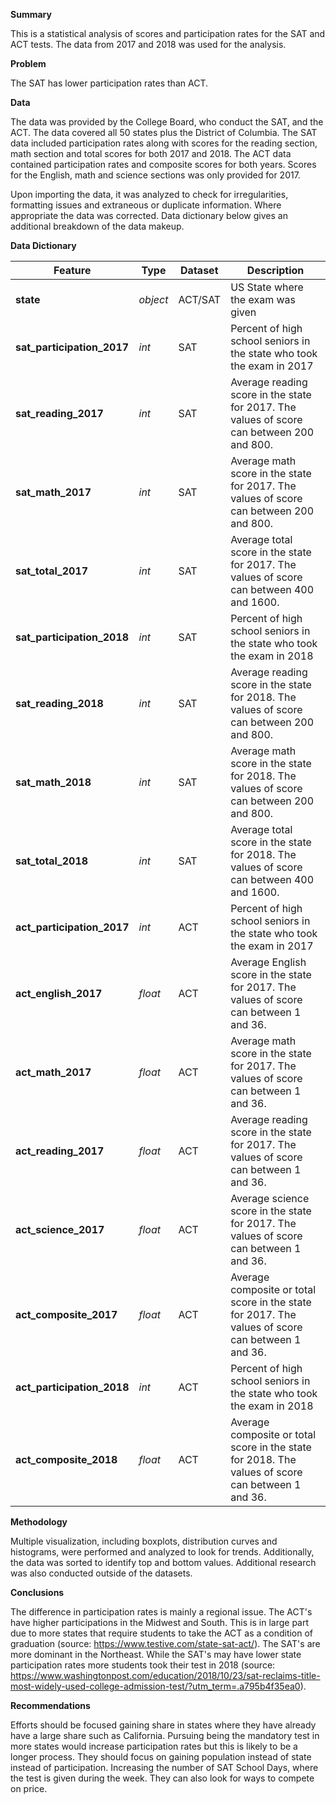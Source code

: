 **Summary**

This is a statistical analysis of scores and participation rates for the SAT and ACT tests.  The data from 2017 and 2018 was used for the analysis.

**Problem**

The SAT has lower participation rates than ACT.

**Data**

The data was provided by the College Board, who conduct the SAT, and the ACT.  The data covered all 50 states plus the District of Columbia.  The SAT data included participation rates along with scores for the reading section, math section and total scores for both 2017 and 2018.  The ACT data contained participation rates and composite scores for both years.  Scores for the English, math and science sections was only provided for 2017.

Upon importing the data, it was analyzed to check for irregularities, formatting issues and extraneous or duplicate information.  Where appropriate the data was corrected.  Data dictionary below gives an additional breakdown of the data makeup.


**Data Dictionary**

|Feature|Type|Dataset|Description|
|---|---|---|---|
|**state**|*object*|ACT/SAT|US State where the exam was given| 
|**sat_participation_2017**|*int*|SAT|Percent of high school seniors in the state who took the exam in 2017|
|**sat_reading_2017**|*int*|SAT|Average reading score in the state for 2017.  The values of score can between 200 and 800.|
|**sat_math_2017**|*int*|SAT|Average math score in the state for 2017.  The values of score can between 200 and 800.|
|**sat_total_2017**|*int*|SAT|Average total score in the state for 2017.  The values of score can between 400 and 1600.|
|**sat_participation_2018**|*int*|SAT|Percent of high school seniors in the state who took the exam in 2018|
|**sat_reading_2018**|*int*|SAT|Average reading score in the state for 2018.  The values of score can between 200 and 800.|
|**sat_math_2018**|*int*|SAT|Average math score in the state for 2018.  The values of score can between 200 and 800.|
|**sat_total_2018**|*int*|SAT|Average total score in the state for 2018.  The values of score can between 400 and 1600.|
|**act_participation_2017**|*int*|ACT|Percent of high school seniors in the state who took the exam in 2017|
|**act_english_2017**|*float*|ACT|Average English score in the state for 2017.  The values of score can between 1 and 36.|
|**act_math_2017**|*float*|ACT|Average math score in the state for 2017.  The values of score can between 1 and 36.|
|**act_reading_2017**|*float*|ACT|Average reading score in the state for 2017.  The values of score can between 1 and 36.|
|**act_science_2017**|*float*|ACT|Average science score in the state for 2017.  The values of score can between 1 and 36.|
|**act_composite_2017**|*float*|ACT|Average composite or total score in the state for 2017.  The values of score can between 1 and 36.|
|**act_participation_2018**|*int*|ACT|Percent of high school seniors in the state who took the exam in 2018|
|**act_composite_2018**|*float*|ACT|Average composite or total score in the state for 2018.  The values of score can between 1 and 36.|

**Methodology**

Multiple visualization, including boxplots, distribution curves and histograms, were performed and analyzed to look for trends.  Additionally, the data was sorted to identify top and bottom values.  Additional research was also conducted outside of the datasets.

**Conclusions**

The difference in participation rates is mainly a regional issue.  The ACT's have higher participations in the Midwest and South.  This is in large part due to more states that require students to take the ACT as a condition of graduation (source: https://www.testive.com/state-sat-act/).  The SAT's are more dominant in the Northeast.  While the SAT's may have lower state participation rates more students took their test in 2018 (source: https://www.washingtonpost.com/education/2018/10/23/sat-reclaims-title-most-widely-used-college-admission-test/?utm_term=.a795b4f35ea0).

**Recommendations**

Efforts should be focused gaining share in states where they have already have a large share such as California.  Pursuing being the mandatory test in more states would increase participation rates but this is likely to be a longer process.  They should focus on gaining population instead of state instead of participation.  Increasing the number of SAT School Days, where the test is given during the week. They can also look for ways to compete on price. 